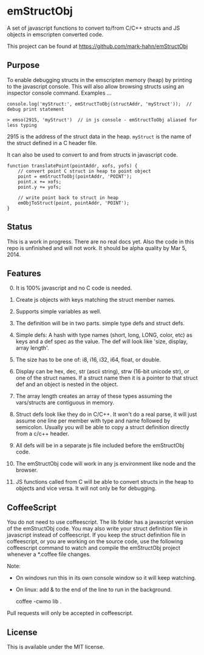 emStructObj
===========

A set of javascript functions to convert to/from C/C++ structs and JS objects in emscripten converted code.

This project can be found at https://github.com/mark-hahn/emStructObj

Purpose
-------

To enable debugging structs in the emscripten memory (heap) by printing to the javascript console.  This will also allow browsing structs using an inspector console command.  Examples ...

    console.log('myStruct:', emStructToObj(structAddr, 'myStruct'));  // debug print statement
    
    > emso(2915, 'myStruct')  // in js console - emStructToObj aliased for less typing
    
2915 is the address of the struct data in the heap.  `myStruct` is the name of the struct defined in a C header file.

It can also be used to convert to and from structs in javascript code.

    function translatePoint(pointAddr, xofs, yofs) {
    	// convert point C struct in heap to point object
    	point = emStructToObj(pointAddr, 'POINT');
    	point.x += xofs;
    	point.y += yofs;
    	
    	// write point back to struct in heap
    	emObjToStruct(point, pointAddr, 'POINT');
    }

Status
------
This is a work in progress.  There are no real docs yet.  Also the code in this repo is unfinished and will not work. It should be alpha quality by Mar 5, 2014.  

Features
--------

0. It is 100% javascript and no C code is needed.

1. Create js objects with keys matching the struct member names.

2. Supports simple variables as well.

3. The definition will be in two parts.  simple type defs and struct defs.  
    
31. Simple defs: A hash with type names (short, long, LONG, color, etc) as keys and a def spec as the value.  The def will look like 'size, display, array length'.  

311. The size has to be one of: i8, i16, i32, i64, float, or double.

312. Display can be hex, dec, str (ascii string), strw (16-bit unicode str), or one of the struct names.  If a struct name then it is a pointer to that struct def and an object is nested in the object.

313. The array length creates an array of these types assuming the vars/structs are contiguous in memory.

32. Struct defs look like they do in C/C++.   It won't do a real parse, it will just assume one line per member with type and name followed by semicolon.  Usually you will be able to copy a struct definition directly from a c/c++ header. 

4. All defs will be in a separate js file included before the emStructObj code.  

5. The emStructObj code will work in any js environment like node and the browser.

6. JS functions called from C will be able to convert structs in the heap to objects and vice versa.  It will not only be for debugging.

CoffeeScript
------------
You do not need to use coffeescript.  The lib folder has a javascript version of the emStructObj code.  You may also write your struct definition file in javascript instead of coffeescript. If you keep the struct definition file in coffeescript, or you are working on the source code, use the following coffeescript command to watch and compile the emStructObj project whenever a *.coffee file changes.

Note:
- On windows run this in its own console window so it will keep watching.
- On linux: add & to the end of the line to run in the background.
	
	coffee -cwmo lib .

Pull requests will only be accepted in coffeescript.

License
-------

This is available under the MIT license.
